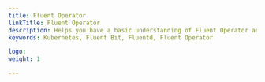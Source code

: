 ```yaml
---
title: Fluent Operator
linkTitle: Fluent Operator
description: Helps you have a basic understanding of Fluent Operator and how it works.
keywords: Kubernetes, Fluent Bit, Fluentd, Fluent Operator

logo: 
weight: 1

---
```


